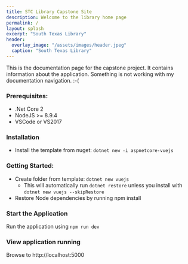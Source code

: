 ```yaml
---
title: STC Library Capstone Site
description: Welcome to the library home page
permalink: /
layout: splash
excerpt: "South Texas Library"
header:
  overlay_image: "/assets/images/header.jpeg"
  caption: "South Texas Library"
---
```

This is the documentation page for the capstone project. It contains information about the application.
Something is not working with my documentation navigation. :-(

### Prerequisites:

* .Net Core 2
* NodeJS >= 8.9.4
* VSCode or VS2017

### Installation

* Install the template from nuget: `dotnet new -i aspnetcore-vuejs`

### Getting Started:

* Create folder from template: `dotnet new vuejs`
  * This will automatically run `dotnet restore` unless you install with `dotnet new vuejs --skipRestore`
* Restore Node dependencies by running npm install

### Start the Application

Run the application using `npm run dev`

### View application running

Browse to http://localhost:5000